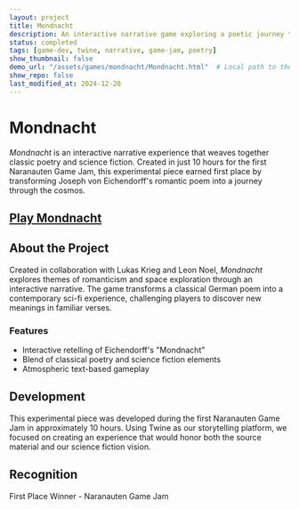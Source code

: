 ```yaml
---
layout: project
title: Mondnacht
description: An interactive narrative game exploring a poetic journey to the stars, created in 10 hours for the Naranauten Game Jam.
status: completed
tags: [game-dev, twine, narrative, game-jam, poetry]
show_thumbnail: false
demo_url: "/assets/games/mondnacht/Mondnacht.html"  # Local path to the game
show_repo: false
last_modified_at: 2024-12-20
---
```


# Mondnacht

<div class="project-intro">
    <p><em>Mondnacht</em> is an interactive narrative experience that weaves together classic poetry and science fiction. Created in just 10 hours for the first Naranauten Game Jam, this experimental piece earned first place by transforming Joseph von Eichendorff's romantic poem into a journey through the cosmos.</p>
</div>

<div class="project-links">
    <h2 class="project-link demo">
        <a href="{{ page.demo_url }}" target="_blank" rel="noopener noreferrer">
            <i class="fas fa-gamepad"></i> Play Mondnacht
        </a>
    </h2>
</div>

## About the Project

Created in collaboration with Lukas Krieg and Leon Noel, _Mondnacht_ explores themes of romanticism and space exploration through an interactive narrative. The game transforms a classical German poem into a contemporary sci-fi experience, challenging players to discover new meanings in familiar verses.

### Features
- Interactive retelling of Eichendorff's "Mondnacht"
- Blend of classical poetry and science fiction elements
- Atmospheric text-based gameplay

## Development

This experimental piece was developed during the first Naranauten Game Jam in approximately 10 hours. Using Twine as our storytelling platform, we focused on creating an experience that would honor both the source material and our science fiction vision.

## Recognition
First Place Winner - Naranauten Game Jam


